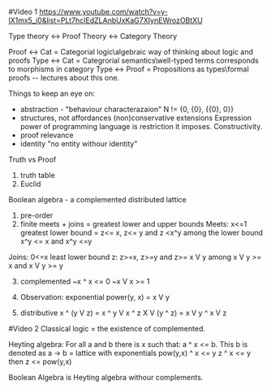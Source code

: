 #Video 1
https://www.youtube.com/watch?v=y-lX1mx5_i0&list=PLt7hcIEdZLAnbUxKaG7XIynEWrozOBtXU

Type theory <-> Proof Theory <-> Category Theory

Proof <-> Cat = Categorial logic\algebraic way of thinking about logic and proofs
Type <-> Cat = Categrorial semantics\well-typed terms corresponds to morphisms in category
Type <-> Proof = Propositions as types\formal proofs -- lectures about this one.

Things to keep an eye on:
- abstraction - "behaviour characterazaion"
N != {0, {0}, {{0}, 0}}
- structures, not affordances
(non)conservative extensions
Expression power of programming language is restriction it imposes.
Constructivity.
- proof relevance
- identity
"no entity withour identity"


Truth vs Proof
1. truth table
2. Euclid

Boolean algebra - a complemented distributed lattice
1. pre-order
2. finite meets + joins = greatest lower and upper bounds
Meets:
x<=1
greatest lower bound = z<= x, z<= y and z <x^y
among the lower bound x^y <= x and x^y <=y

Joins:
0<=x
least lower bound z:
z>=x, z>=y and z>= x V y
among x V y >= x and x V y >= y

3. complemented
~x ^ x <= 0
~x V x >= 1

4. Observation: exponential
power(y, x) = x V y

5. distributive
x ^ (y V z) = x ^ y V x ^ z
X V (y ^ z) = x V y ^ x V z

#Video 2
Classical logic = the existence of complemented.

Heyting algebra:
For all a and b there is x such that: a ^ x <= b. This b is denoted as a -> b
= lattice with exponentials
pow(y,x) ^ x <= y
z ^ x <= y
then z <= pow(y,x)

Boolean Algebra is Heyting algebra withour complements.
